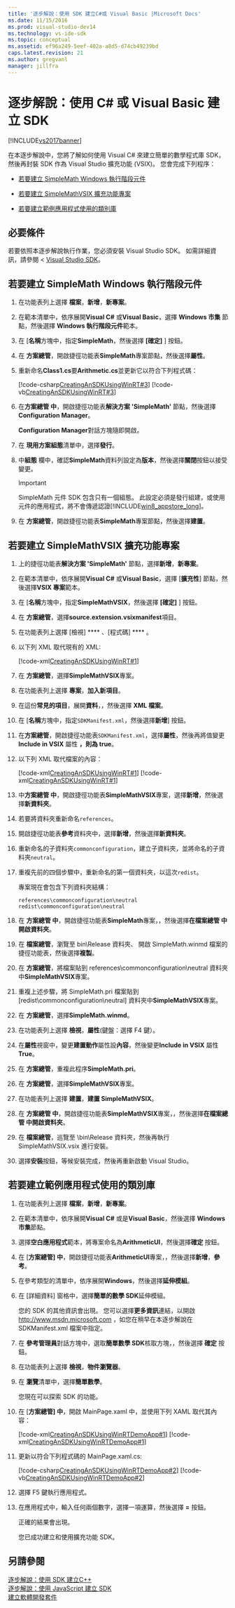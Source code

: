 ```yaml
---
title: '逐步解說：使用 SDK 建立C#或 Visual Basic |Microsoft Docs'
ms.date: 11/15/2016
ms.prod: visual-studio-dev14
ms.technology: vs-ide-sdk
ms.topic: conceptual
ms.assetid: ef96a249-5eef-402a-a8d5-d74cb49239bd
caps.latest.revision: 21
ms.author: gregvanl
manager: jillfra
---
```

# <a name="walkthrough-creating-an-sdk-using-c-or-visual-basic"></a>逐步解說：使用 C# 或 Visual Basic 建立 SDK
[!INCLUDE[vs2017banner](../includes/vs2017banner.md)]

在本逐步解說中，您將了解如何使用 Visual C# 來建立簡單的數學程式庫 SDK，然後再封裝 SDK 作為 Visual Studio 擴充功能 (VSIX)。 您會完成下列程序：  
  
- [若要建立 SimpleMath Windows 執行階段元件](../extensibility/walkthrough-creating-an-sdk-using-csharp-or-visual-basic.md#createClassLibrary)  
  
- [若要建立 SimpleMathVSIX 擴充功能專案](../extensibility/walkthrough-creating-an-sdk-using-csharp-or-visual-basic.md#createVSIX)  
  
- [若要建立範例應用程式使用的類別庫](../extensibility/walkthrough-creating-an-sdk-using-csharp-or-visual-basic.md#createSample)  
  
## <a name="prerequisites"></a>必要條件  
 若要依照本逐步解說執行作業，您必須安裝 Visual Studio SDK。 如需詳細資訊，請參閱 < [Visual Studio SDK](../extensibility/visual-studio-sdk.md)。  
  
## <a name="createClassLibrary"></a> 若要建立 SimpleMath Windows 執行階段元件  
  
1. 在功能表列上選擇 **檔案**，**新增**，**新專案**。  
  
2. 在範本清單中，依序展開**Visual C#** 或**Visual Basic**，選擇  **Windows 市集** 節點，然後選擇  **Windows 執行階段元件**範本。  
  
3. 在 [**名稱**方塊中，指定**SimpleMath**，然後選擇 **[確定]** ] 按鈕。  
  
4. 在 **方案總管**，開啟捷徑功能表**SimpleMath**專案節點，然後選擇**屬性**。  
  
5. 重新命名**Class1.cs**要**Arithmetic.cs**並更新它以符合下列程式碼：  
  
     [!code-csharp[CreatingAnSDKUsingWinRT#3](../snippets/csharp/VS_Snippets_VSSDK/creatingansdkusingwinrt/cs/winrtmath/arithmetic.cs#3)]
     [!code-vb[CreatingAnSDKUsingWinRT#3](../snippets/visualbasic/VS_Snippets_VSSDK/creatingansdkusingwinrt/vb/winrtmath/arithmetic.vb#3)]  
  
6. 在**方案總管 中**，開啟捷徑功能表**解決方案 'SimpleMath'** 節點，然後選擇**Configuration Manager**。  
  
     **Configuration Manager**對話方塊隨即開啟。  
  
7. 在 **現用方案組態**清單中，選擇**發行**。  
  
8. 中**組態** 欄中，確認**SimpleMath**資料列設定為**版本**，然後選擇**關閉**按鈕以接受變更。  
  
    > [!IMPORTANT]
    > SimpleMath 元件 SDK 包含只有一個組態。 此設定必須是發行組建，或使用元件的應用程式，將不會傳遞認證[!INCLUDE[win8_appstore_long](../includes/win8-appstore-long-md.md)]。  
  
9. 在 **方案總管**，開啟捷徑功能表**SimpleMath**專案節點，然後選擇**建置**。  
  
## <a name="createVSIX"></a> 若要建立 SimpleMathVSIX 擴充功能專案  
  
1. 上的捷徑功能表**解決方案 'SimpleMath'** 節點，選擇**新增**，**新專案**。  
  
2. 在範本清單中，依序展開**Visual C#** 或**Visual Basic**，選擇 [**擴充性**] 節點，然後選擇**VSIX 專案**範本。  
  
3. 在 [**名稱**方塊中，指定**SimpleMathVSIX**，然後選擇 **[確定]** ] 按鈕。  
  
4. 在 **方案總管**，選擇**source.extension.vsixmanifest**項目。  
  
5. 在功能表列上選擇 [檢視] **** 、[程式碼] **** 。  
  
6. 以下列 XML 取代現有的 XML:  
  
     [!code-xml[CreatingAnSDKUsingWinRT#1](../../extensibility/codesnippet/XML/walkthrough-creating-an-sdk-using-csharp-or-visual-basic_2.xml)]
  
7. 在 **方案總管**，選擇**SimpleMathVSIX**專案。  
  
8. 在功能表列上選擇 **專案**，**加入新項目**。  
  
9. 在這份**常見的項目**，展開**資料**，，然後選擇  **XML 檔案**。  
  
10. 在 [**名稱**方塊中，指定`SDKManifest.xml`，然後選擇**新增**] 按鈕。  
  
11. 在**方案總管**，開啟捷徑功能表`SDKManifest.xml`，選擇**屬性**，然後再將值變更**Include in VSIX** 屬性 **，則為 true**。  
  
12. 以下列 XML 取代檔案的內容：  
  
     [!code-xml[CreatingAnSDKUsingWinRT#1](../snippets/csharp/VS_Snippets_VSSDK/creatingansdkusingwinrt/cs/winrtmathvsix/sdkmanifest.xml#1)]
     [!code-xml[CreatingAnSDKUsingWinRT#1](../snippets/visualbasic/VS_Snippets_VSSDK/creatingansdkusingwinrt/vb/winrtmathvsix/sdkmanifest.xml#1)]  
  
13. 中**方案總管 中**，開啟捷徑功能表**SimpleMathVSIX**專案，選擇**新增**，然後選擇**新資料夾**。  
  
14. 若要將資料夾重新命名`references`。  
  
15. 開啟捷徑功能表**參考**資料夾中，選擇**新增**，然後選擇**新資料夾**。  
  
16. 重新命名的子資料夾`commonconfiguration`，建立子資料夾，並將命名的子資料夾`neutral`。  
  
17. 重複先前的四個步驟中，重新命名的第一個資料夾，以這次`redist`。  
  
     專案現在會包含下列資料夾結構：  
  
    ```  
    references\commonconfiguration\neutral  
    redist\commonconfiguration\neutral  
    ```  
  
18. 在 **方案總管 中**，開啟捷徑功能表**SimpleMath**專案，，然後選擇**在檔案總管 中開啟資料夾**。  
  
19. 在 **檔案總管**，瀏覽至 bin\Release 資料夾、 開啟 SimpleMath.winmd 檔案的捷徑功能表，然後選擇**複製**。  
  
20. 在 **方案總管**，將檔案貼到 references\commonconfiguration\neutral 資料夾中**SimpleMathVSIX**專案。  
  
21. 重複上述步驟，將 SimpleMath.pri 檔案貼到 [redist\commonconfiguration\neutral] 資料夾中**SimpleMathVSIX**專案。  
  
22. 在 **方案總管**，選擇**SimpleMath.winmd**。  
  
23. 在功能表列上選擇 **檢視**，**屬性**(鍵盤：選擇 F4 鍵）。  
  
24. 在**屬性**視窗中，變更**建置動作**屬性設**內容**，然後變更**Include in VSIX** 屬性**True**。  
  
25. 在 **方案總管**，重複此程序**SimpleMath.pri**。  
  
26. 在 **方案總管**，選擇**SimpleMathVSIX**專案。  
  
27. 在功能表列上選擇 **建置**，**建置 SimpleMathVSIX**。  
  
28. 在 **方案總管 中**，開啟捷徑功能表**SimpleMathVSIX**專案，，然後選擇**在檔案總管 中開啟資料夾**。  
  
29. 在 **檔案總管**，巡覽至 \bin\Release 資料夾，然後再執行 SimpleMathVSIX.vsix 進行安裝。  
  
30. 選擇**安裝**按鈕，等候安裝完成，然後再重新啟動 Visual Studio。  
  
## <a name="createSample"></a> 若要建立範例應用程式使用的類別庫  
  
1. 在功能表列上選擇 **檔案**，**新增**，**新專案**。  
  
2. 在範本清單中，依序展開**Visual C#** 或是**Visual Basic**，然後選擇  **Windows 市集**節點。  
  
3. 選擇**空白應用程式**範本，將專案命名為**ArithmeticUI**，然後選擇**確定** 按鈕。  
  
4. 在 [**方案總管] 中**，開啟捷徑功能表**ArithmeticUI**專案，，然後選擇**新增**，**參考**。  
  
5. 在參考類型的清單中，依序展開**Windows**，然後選擇**延伸模組**。  
  
6. 在 [詳細資料] 窗格中，選擇**簡單的數學 SDK**延伸模組。  
  
    您的 SDK 的其他資訊會出現。 您可以選擇**更多資訊**連結，以開啟 http://www.msdn.microsoft.com ，如您在稍早在本逐步解說在 SDKManifest.xml 檔案中指定。  
  
7. 在 **參考管理員**對話方塊中，選取**簡單數學 SDK**核取方塊，，然後選擇  **確定**  按鈕。  
  
8. 在功能表列上選擇 **檢視**，**物件瀏覽器**。  
  
9. 在 **瀏覽**清單中，選擇**簡單數學**。  
  
     您現在可以探索 SDK 的功能。  
  
10. 在 [**方案總管] 中**，開啟 MainPage.xaml 中，並使用下列 XAML 取代其內容：  
  
     [!code-xml[CreatingAnSDKUsingWinRTDemoApp#1](../snippets/csharp/VS_Snippets_VSSDK/creatingansdkusingwinrtdemoapp/cs/winrtmathtest/mainpage.xaml#1)]
     [!code-xml[CreatingAnSDKUsingWinRTDemoApp#1](../snippets/visualbasic/VS_Snippets_VSSDK/creatingansdkusingwinrtdemoapp/vb/winrtmathtest/mainpage.xaml#1)]  
  
11. 更新以符合下列程式碼的 MainPage.xaml.cs:  
  
     [!code-csharp[CreatingAnSDKUsingWinRTDemoApp#2](../snippets/csharp/VS_Snippets_VSSDK/creatingansdkusingwinrtdemoapp/cs/winrtmathtest/mainpage.xaml.cs#2)]
     [!code-vb[CreatingAnSDKUsingWinRTDemoApp#2](../snippets/visualbasic/VS_Snippets_VSSDK/creatingansdkusingwinrtdemoapp/vb/winrtmathtest/mainpage.xaml.vb#2)]  
  
12. 選擇 F5 鍵執行應用程式。  
  
13. 在應用程式中，輸入任何兩個數字，選擇一項運算，然後選擇 **=**  按鈕。  
  
     正確的結果會出現。  
  
    您已成功建立和使用擴充功能 SDK。  
  
## <a name="see-also"></a>另請參閱  
 [逐步解說：使用 SDK 建立C++](../extensibility/walkthrough-creating-an-sdk-using-cpp.md)   
 [逐步解說：使用 JavaScript 建立 SDK](walkthrough-creating-an-sdk-using-javascript.md)   
 [建立軟體開發套件](../extensibility/creating-a-software-development-kit.md)
